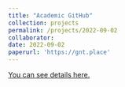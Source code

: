 ```yaml
---
title: "Academic GitHub"
collection: projects
permalink: /projects/2022-09-02
collaborator:  
date: 2022-09-02
paperurl: 'https://gnt.place'
---
```


<a href='https://gnt.place'>You can see details here.</a>
